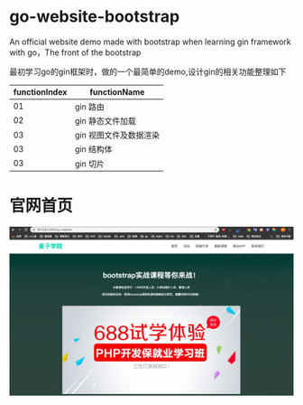 # go-website-bootstrap
An official website demo made with bootstrap when learning gin framework with go，The front of the bootstrap

最初学习go的gin框架时，做的一个最简单的demo,设计gin的相关功能整理如下

|  functionIndex   | functionName  |
|  ----  | ----  |
| 01  | gin 路由 |
| 02  | gin 静态文件加载 |
| 03  | gin 视图文件及数据渲染 |
| 03  | gin 结构体 |
| 03  | gin 切片 |

# 官网首页
![麦子学院](/static/images/go-website-index.png)